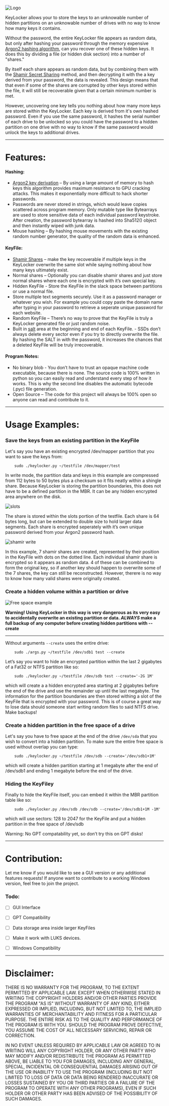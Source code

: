 ﻿![Logo](icons/Logo.png)

KeyLocker allows your to store the keys to an unknowable number of hidden partitions on an unknowable number of drives with no way to know how many keys it contains.

Without the password, the entire KeyLocker file appears as random data, but only after hashing your password through the memory expensive [Argon2 hashing algorithm](https://en.wikipedia.org/wiki/Argon2), can you recover one of these hidden keys. It does this by dividing a file (or hidden disk section) into a number of "shares." 

By itself each share appears as random data, but by combining them with the [Shamir Secret Sharing](https://en.wikipedia.org/wiki/Shamir%27s_Secret_Sharing) method, and then decrypting it with the a key derived from your password, the data is revealed. This design means that that even if some of the shares are corrupted by other keys stored within the file, it will still be recoverable given that a certain minimum number is met.

However, uncovering one key tells you nothing about how many more keys are stored within the KeyLocker. Each key is derived from it's own hashed password. Even if you use the same password, it hashes the serial number of each drive to be unlocked so you could have the password to a hidden partition on one drive with no way to know if the same password would unlock the keys to additional drives.

----

# Features:

#### Hashing:

  * [Argon2 key derivation](https://en.wikipedia.org/wiki/Argon2) – By using a large amount of memory to hash keys this algorithm provides maximum resistance to GPU cracking attacks. This makes it exponentially more difficult to hack shorter passwords.
  * Passwords are never stored in strings, which would leave copies scattered across program memory. Only mutable type like Bytearrays are used to store sensitive data of each individual password keystroke. After creation, the password bytearray is hashed into Sha512() object and then instantly wiped with junk data. 
  * Mouse hashing – By hashing mouse movements with the existing random number generator, the quality of the random data is enhanced.

#### KeyFile:

  * [Shamir Shares](https://en.wikipedia.org/wiki/Shamir%27s_Secret_Sharing) – make the key recoverable if multiple keys in the KeyLocker overwrite the same slot while saying nothing about how many keys ultimately exist.
  * Normal shares – Optionally you can disable shamir shares and just store normal shares where each one is encrypted with it’s own special key.
  * Hidden KeyFile - Store the KeyFile in the slack space between partitions or use a normal file.
  * Store multiple text segments securely. Use it as a password manager or whatever you wish. For example you could copy paste the domain name after typing in your password to retrieve a seperate unique password for each website.
  * Random KeyFile – There’s no way to prove that the KeyFile is truly a KeyLocker generated file or just random noise.
  * Built in [salt](https://en.wikipedia.org/wiki/Salt_(cryptography)) area at the beginning and end of each KeyFile. - SSDs don’t always delete every sector even if you try to directly overwrite the file. By hashing the SALT in with the password, it increases the chances that a deleted KeyFile will be truly irrecoverable. 

#### Program Notes:

  * No binary blob - You don’t have to trust an opaque machine code executable, because there is none. The source code is 100% written in python so you can easily read and understand every step of how it works. This is why the second line disables the automatic bytecode (.pyc) file generation.
  * Open Source – The code for this project will always be 100% open so anyone can read and contribute to it.


----

# Usage Examples:

### Save the keys from an existing partition in the KeyFile

Let's say you have an existing encrypted /dev/mapper partition that you want to save the keys from:

```
	sudo ./keylocker.py ~/testfile /dev/mapper/test
```

In write mode, the partition data and keys in this example are compressed from 112 bytes to 50 bytes plus a checksum so it fits neatly within a shingle share. Because KeyLocker is storing the partition boundaries, this does not have to be a defined partition in the MBR. It can be any hidden encrypted area anywhere on the disk.

![slots](screenshots/slots.png)

The share is stored within the slots portion of the testfile. Each share is 64 bytes long, but can be extended to double size to hold larger data segments. Each share is encrypted seperately with it’s own unique password derived from your Argon2 password hash.

![shamir write](screenshots/shamir_write.png)

In this example, 7 shamir shares are created, represented by their position in the KeyFile with dots on the dotted line. Each individual shamir share is encrypted so it appears as random data. 4 of these can be combined to form the original key, so if another key should happen to overwrite some of the 7 shares, the key can still be reconstructed. However, therere is no way to know how many valid shares were originally created.

### Create a hidden volume within a partition or drive

![Free space example](screenshots/free_space.png)

**Warning! Using KeyLocker in this way is very dangerous as its very easy to accidentally overwrite an existing partition or data. _ALWAYS_ make a full backup of any computer before creating hidden partitions with --create**

----

Without arguments `--create` uses the entire drive:

```
	sudo ./args.py ~/testfile /dev/sdb1 test --create
```

Let’s say you want to hide an encrypted partition within the last 2 gigabytes of a Fat32 or NTFS partition like so:

```
	sudo ./keylocker.py ~/testfile /dev/sdb test --create='-2G 1M'
```

which will create a a hidden encrypted area starting at 2 gigabytes before the end of the drive and use the remainder up until the last megabyte. The information for the partition boundaries are then stored withing a slot of the KeyFile that is encrypted with your password. This is of course a great way to lose data should someone start writing random files to said NTFS drive. Make backups!


### Create a hidden partition in the free space of a drive

Let's say you have to free space at the end of the drive `/dev/sda` that you wish to convert into a hidden partition. To make sure the entire free space is used without overlap you can type:

```
	sudo ./keylocker.py ~/testfile /dev/sdb --create='/dev/sdb1+1M'
```

which will create a hidden partition starting at 1 megabyte after the end of /dev/sdb1 and ending 1 megabyte before the end of the drive.

### Hiding the KeyFiley

Finally to hide the KeyFile itself, you can embed it within the MBR partition table like so:

```
	sudo ./keylocker.py /dev/sdb /dev/sdb --create='/dev/sdb1+1M -1M'
```

which will use sectors: 128 to 2047 for the KeyFile and put a hidden partition in the free space of /dev/sdb


Warning: No GPT compatability yet, so don’t try this on GPT disks!

----

# Contribution:

Let me know if you would like to see a GUI version or any additional features requests! If anyone want to contribute to a working Windows version, feel free to join the project.

### Todo:

 - [ ] GUI Interface
 - [ ] GPT Compatibility
 - [ ] Data storage area inside larger KeyFiles
 - [ ] Make it work with LUKS devices.
 - [ ] Windows Compatibility



----

# Disclaimer:

THERE IS NO WARRANTY FOR THE PROGRAM, TO THE EXTENT PERMITTED BY APPLICABLE LAW. EXCEPT WHEN OTHERWISE STATED IN WRITING THE COPYRIGHT HOLDERS AND/OR OTHER PARTIES PROVIDE THE PROGRAM "AS IS" WITHOUT WARRANTY OF ANY KIND, EITHER EXPRESSED OR IMPLIED, INCLUDING, BUT NOT LIMITED TO, THE IMPLIED WARRANTIES OF MERCHANTABILITY AND FITNESS FOR A PARTICULAR PURPOSE. THE ENTIRE RISK AS TO THE QUALITY AND PERFORMANCE OF THE PROGRAM IS WITH YOU. SHOULD THE PROGRAM PROVE DEFECTIVE, YOU ASSUME THE COST OF ALL NECESSARY SERVICING, REPAIR OR CORRECTION.

IN NO EVENT UNLESS REQUIRED BY APPLICABLE LAW OR AGREED TO IN WRITING WILL ANY COPYRIGHT HOLDER, OR ANY OTHER PARTY WHO MAY MODIFY AND/OR REDISTRIBUTE THE PROGRAM AS PERMITTED ABOVE, BE LIABLE TO YOU FOR DAMAGES, INCLUDING ANY GENERAL, SPECIAL, INCIDENTAL OR CONSEQUENTIAL DAMAGES ARISING OUT OF THE USE OR INABILITY TO USE THE PROGRAM (INCLUDING BUT NOT LIMITED TO LOSS OF DATA OR DATA BEING RENDERED INACCURATE OR LOSSES SUSTAINED BY YOU OR THIRD PARTIES OR A FAILURE OF THE PROGRAM TO OPERATE WITH ANY OTHER PROGRAMS), EVEN IF SUCH HOLDER OR OTHER PARTY HAS BEEN ADVISED OF THE POSSIBILITY OF SUCH DAMAGES.
